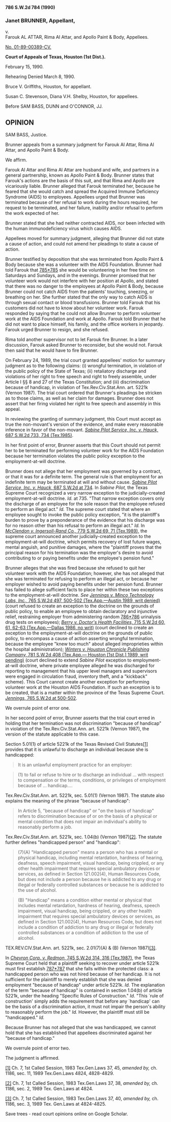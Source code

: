 **786 S.W.2d 784 (1990)**

### Janet BRUNNER, Appellant,  
v.  
Farouk AL ATTAR, Rima Al Attar, and Apollo Paint & Body, Appellees.

[No. 01-89-00389-CV.](https://scholar.google.com/scholar?scidkt=12863599516923710252&as_sdt=2&hl=en)

**Court of Appeals of Texas, Houston (1st Dist.).**

February 15, 1990.

Rehearing Denied March 8, 1990.

Bruce V. Griffiths, Houston, for appellant.

Susan C. Stevenson, Diana V.H. Shelby, Houston, for appellees.

Before SAM BASS, DUNN and O'CONNOR, JJ.

## OPINION

SAM BASS, Justice.

Brunner appeals from a summary judgment for Farouk Al Attar, Rima Al Attar, and Apollo Paint & Body.

We affirm.

Farouk Al Attar and Rima Al Attar are husband and wife, and partners in a general partnership, known as Apollo Paint & Body. Brunner states that Farouk's actions are the basis of this suit, and that Rima and Apollo are vicariously liable. Brunner alleged that Farouk terminated her, because he feared that she would catch and spread the Acquired Immune Deficiency Syndrome (AIDS) to employees. Appellees urged that Brunner was terminated because of her refusal to work during the hours required, her request to be terminated, and her failure, inability and/or refusal to perform the work expected of her.

Brunner stated that she had neither contracted AIDS, nor been infected with the human immunodeficiency virus which causes AIDS.

Appellees moved for summary judgment, alleging that Brunner did not state a cause of action, and could not amend her pleadings to state a cause of action.

Brunner testified by deposition that she was terminated from Apollo Paint & Body because she was a volunteer with the AIDS Foundation. Brunner had told Farouk that [785](https://scholar.google.com/scholar_case?case=4022393897768982592&q=786+S.W.2d+784&hl=en&as_sdt=6,34#p785)[\*785](https://scholar.google.com/scholar_case?case=4022393897768982592&q=786+S.W.2d+784&hl=en&as_sdt=6,34#p785) she would be volunteering in her free time on Saturdays and Sundays, and in the evenings. Brunner promised that her volunteer work would not interfere with her position at Apollo, and stated that there was no danger to the employees at Apollo Paint & Body, because Brunner could not catch AIDS from the patients' touching, sneezing, or breathing on her. She further stated that the only way to catch AIDS is through sexual contact or blood transfusions. Brunner told Farouk that his customers did not have to know about her volunteer work. Farouk responded by saying that he could not allow Brunner to perform volunteer work at the AIDS Foundation and work at Apollo. Farouk told Brunner that he did not want to place himself, his family, and the office workers in jeopardy. Farouk urged Brunner to resign, and she refused.

Rima told another supervisor not to let Farouk fire Brunner. In a later discussion, Farouk asked Brunner to reconsider, but she would not. Farouk then said that he would have to fire Brunner.

On February 24, 1989, the trial court granted appellees' motion for summary judgment as to the following claims: (i) wrongful termination, in violation of the public policy of the State of Texas; (ii) retaliatory discharge and violations of her right to free speech and right to freely assemble, under Article I §§ 8 and 27 of the Texas Constitution; and (iii) discrimination because of handicap, in violation of Tex.Rev.Civ.Stat.Ann. art. 5221k (Vernon 1987). The trial court ordered that Brunner's pleadings be stricken as to those claims, as well as her claim for damages. Brunner does not assert that her firing violated her right to free speech and assembly in this appeal.

In reviewing the granting of summary judgment, this Court must accept as true the non-movant's version of the evidence, and make every reasonable inference in favor of the non-movant. [_Sabine Pilot Service, Inc. v. Hauck,_ 687 S.W.2d 733, 734 (Tex.1985)](https://scholar.google.com/scholar_case?case=4915292897050034013&q=786+S.W.2d+784&hl=en&as_sdt=6,34).

In her first point of error, Brunner asserts that this Court should not permit her to be terminated for performing volunteer work for the AIDS Foundation because her termination violates the public policy exception to the employment-at-will doctrine.

Brunner does not allege that her employment was governed by a contract, or that it was for a definite term. The general rule is that employment for an indefinite term may be terminated at will and without cause. [_Sabine Pilot Service, Inc. v. Hauck,_ 687 S.W.2d at 734](https://scholar.google.com/scholar_case?case=4915292897050034013&q=786+S.W.2d+784&hl=en&as_sdt=6,34). In _Sabine Pilot,_ the Texas Supreme Court recognized a very narrow exception to the judicially-created employment-at-will doctrine. _Id._ at 735. "That narrow exception covers only the discharge of an employee for the sole reason that the employee refused to perform an illegal act." _Id._ The supreme court stated that where an employee sought to invoke the public policy exception, "it is the plaintiff's burden to prove by a preponderance of the evidence that his discharge was for no reason other than his refusal to perform an illegal act." _Id._ In [_McClendon v. Ingersoll-Rand Co.,_ 779 S.W.2d 69, 71 (Tex.1989),](https://scholar.google.com/scholar_case?case=1624271796070290527&q=786+S.W.2d+784&hl=en&as_sdt=6,34) the supreme court announced another judicially-created exception to the employment-at-will doctrine, which permits recovery of lost future wages, mental anguish, and punitive damages, where the "plaintiff proves that the principal reason for his termination was the employer's desire to avoid contributing to or paying benefits under the employee's pension fund."

Brunner alleges that she was fired because she refused to quit her volunteer work with the AIDS Foundation; however, she has not alleged that she was terminated for refusing to perform an illegal act, or because her employer wished to avoid paying benefits under her pension fund. Brunner has failed to allege sufficient facts to place her within these two exceptions to the employment-at-will doctrine. _See_ [_Jennings v. Minco Technology Labs, Inc.,_ 765 S.W.2d 497, 500-502 (Tex.App.—Austin 1989, writ denied)](https://scholar.google.com/scholar_case?case=8384615577064476952&q=786+S.W.2d+784&hl=en&as_sdt=6,34) (court refused to create an exception to the doctrine on the grounds of public policy, to enable an employee to obtain declaratory and injunctive relief, restraining employer from administering random [786](https://scholar.google.com/scholar_case?case=4022393897768982592&q=786+S.W.2d+784&hl=en&as_sdt=6,34#p786)[\*786](https://scholar.google.com/scholar_case?case=4022393897768982592&q=786+S.W.2d+784&hl=en&as_sdt=6,34#p786) urinalysis drug tests on employees); [_Berry v. Doctor's Health Facilities,_ 715 S.W.2d 60, 61, 62-63 (Tex.App.—Dallas 1986, no writ)](https://scholar.google.com/scholar_case?case=7793663997840381958&q=786+S.W.2d+784&hl=en&as_sdt=6,34) (court declined to create an exception to the employment-at-will doctrine on the grounds of public policy, to encompass a cause of action asserting wrongful termination, because the employee "knew too much" about alleged improprieties within the hospital administration); [_Winters v. Houston Chronicle Publishing Company,_ 781 S.W.2d 408 (Tex.App.— Houston \[1st Dist.\] 1989, writ pending)](https://scholar.google.com/scholar_case?case=4734222759616661859&q=786+S.W.2d+784&hl=en&as_sdt=6,34) (court declined to extend _Sabine Pilot_ exception to employment-at-will doctrine, where private employee alleged he was discharged for reporting to management that his upper level managers and supervisors were engaged in circulation fraud, inventory theft, and a "kickback" scheme). This Court cannot create another exception for performing volunteer work at the Houston AIDS Foundation. If such an exception is to be created, that is a matter within the province of the Texas Supreme Court. [_Jennings,_ 765 S.W.2d at 500-502](https://scholar.google.com/scholar_case?case=8384615577064476952&q=786+S.W.2d+784&hl=en&as_sdt=6,34).

We overrule point of error one.

In her second point of error, Brunner asserts that the trial court erred in holding that her termination was not discrimination "because of handicap" in violation of the Tex.Rev.Civ.Stat.Ann. art. 5221k (Vernon 1987), the version of the statute applicable to this case.

Section 5.01(1) of article 5221k of the Texas Revised Civil Statutes[\[1\]](https://scholar.google.com/scholar_case?case=4022393897768982592&q=786+S.W.2d+784&hl=en&as_sdt=6,34#[1]) provides that it is unlawful to discharge an individual because she is handicapped:

> It is an unlawful employment practice for an employer:

> (1) to fail or refuse to hire or to discharge an individual ... with respect to compensation or the terms, conditions, or privileges of employment because of ... handicap....

Tex.Rev.Civ.Stat.Ann. art. 5221k, sec. 5.01(1) (Vernon 1987). The statute also explains the meaning of the phrase "because of handicap":

> In Article 5, "because of handicap" or "on the basis of handicap" refers to discrimination because of or on the basis of a physical or mental condition that does not impair an individual's ability to reasonably perform a job.

Tex.Rev.Civ.Stat.Ann. art. 5221k, sec. 1.04(b) (Vernon 1987)[\[2\]](https://scholar.google.com/scholar_case?case=4022393897768982592&q=786+S.W.2d+784&hl=en&as_sdt=6,34#[2]). The statute further defines "handicapped person" and "handicap":

> (7)(A) "Handicapped person" means a person who has a mental or physical handicap, including mental retardation, hardness of hearing, deafness, speech impairment, visual handicap, being crippled, or any other health impairment that requires special ambulatory devices or services, as defined in Section 121.002(4), Human Resources Code, but does not include a person because he is addicted to any drug or illegal or federally controlled substances or because he is addicted to the use of alcohol.

> (B) "Handicap" means a condition either mental or physical that includes mental retardation, hardness of hearing, deafness, speech impairment, visual handicap, being crippled, or any other health impairment that requires special ambulatory devices or services, as defined in Section 121.002(4), Human Resources Code, but does not include a condition of addiction to any drug or illegal or federally controlled substances or a condition of addiction to the use of alcohol.

TEX.REV.CIV.Stat.Ann. art. 5221k, sec. 2.01(7)(A) & (B) (Vernon 1987)[\[3\]](https://scholar.google.com/scholar_case?case=4022393897768982592&q=786+S.W.2d+784&hl=en&as_sdt=6,34#[3]).

In [_Chevron Corp. v. Redmon,_ 745 S.W.2d 314, 316 (Tex.1987),](https://scholar.google.com/scholar_case?case=9420506363001398687&q=786+S.W.2d+784&hl=en&as_sdt=6,34) the Texas Supreme Court held that a plaintiff seeking to recover under article 5221k must first establish [787](https://scholar.google.com/scholar_case?case=4022393897768982592&q=786+S.W.2d+784&hl=en&as_sdt=6,34#p787)[\*787](https://scholar.google.com/scholar_case?case=4022393897768982592&q=786+S.W.2d+784&hl=en&as_sdt=6,34#p787) that she falls within the protected class: a handicapped person who was not hired because of her handicap. It is not sufficient for the plaintiff to merely establish that she was denied employment "because of handicap" under article 5221k. _Id._ The explanation of the term "because of handicap" is contained in section 1.04(b) of article 5221k, under the heading "Specific Rules of Construction." _Id._ "This \`rule of construction' simply adds the requirement that before any \`handicap' can be the basis of a discrimination action, it must not impair the person's ability to reasonably perform the job." _Id._ However, the plaintiff must still be "handicapped." _Id._

Because Brunner has not alleged that she was handicapped, we cannot hold that she has established that appellees discriminated against her "because of handicap."

We overrule point of error two.

The judgment is affirmed.

[\[1\]](https://scholar.google.com/scholar_case?case=4022393897768982592&q=786+S.W.2d+784&hl=en&as_sdt=6,34#r[1]) Ch. 7, 1st Called Session, 1983 Tex.Gen.Laws 37, 45, _amended by,_ ch. 1186, sec. 11, 1989 Tex.Gen.Laws 4824, 4828-4829.

[\[2\]](https://scholar.google.com/scholar_case?case=4022393897768982592&q=786+S.W.2d+784&hl=en&as_sdt=6,34#r[2]) Ch. 7, 1st Called Session, 1983 Tex.Gen.Laws 37, 38, _amended by,_ ch. 1186, sec. 2, 1989 Tex. Gen.Laws at 4824.

[\[3\]](https://scholar.google.com/scholar_case?case=4022393897768982592&q=786+S.W.2d+784&hl=en&as_sdt=6,34#r[3]) Ch. 7, 1st Called Session, 1983 Tex.Gen.Laws 37, 40, _amended by,_ ch. 1186, sec. 3, 1989 Tex. Gen.Laws at 4824-4825.

Save trees - read court opinions online on Google Scholar.